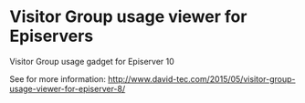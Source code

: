 # Visitor Group usage viewer for Episervers

Visitor Group usage gadget for Episerver 10

See for more information: http://www.david-tec.com/2015/05/visitor-group-usage-viewer-for-episerver-8/
